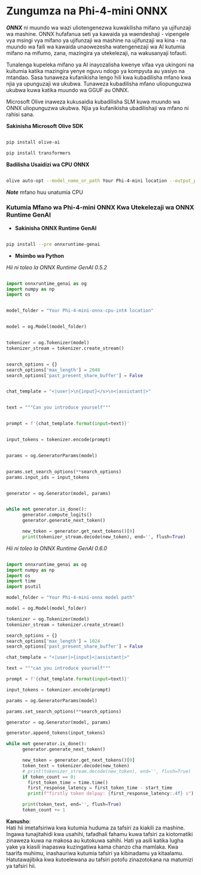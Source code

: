 # **Zungumza na Phi-4-mini ONNX**

***ONNX*** ni muundo wa wazi uliotengenezwa kuwakilisha mifano ya ujifunzaji wa mashine. ONNX hufafanua seti ya kawaida ya waendeshaji - vipengele vya msingi vya mifano ya ujifunzaji wa mashine na ujifunzaji wa kina - na muundo wa faili wa kawaida unaowezesha watengenezaji wa AI kutumia mifano na mifumo, zana, mazingira ya utekelezaji, na wakusanyaji tofauti.

Tunalenga kupeleka mifano ya AI inayozalisha kwenye vifaa vya ukingoni na kuitumia katika mazingira yenye nguvu ndogo ya kompyuta au yasiyo na mtandao. Sasa tunaweza kufanikisha lengo hili kwa kubadilisha mfano kwa njia ya upunguzaji wa ukubwa. Tunaweza kubadilisha mfano uliopunguzwa ukubwa kuwa katika muundo wa GGUF au ONNX.

Microsoft Olive inaweza kukusaidia kubadilisha SLM kuwa muundo wa ONNX uliopunguzwa ukubwa. Njia ya kufanikisha ubadilishaji wa mfano ni rahisi sana.

**Sakinisha Microsoft Olive SDK**

```bash

pip install olive-ai

pip install transformers

```

**Badilisha Usaidizi wa CPU ONNX**

```bash

olive auto-opt --model_name_or_path Your Phi-4-mini location --output_path Your onnx ouput location --device cpu --provider CPUExecutionProvider --precision int4 --use_model_builder --log_level 1

```

***Note*** mfano huu unatumia CPU

### **Kutumia Mfano wa Phi-4-mini ONNX Kwa Utekelezaji wa ONNX Runtime GenAI**

- **Sakinisha ONNX Runtime GenAI**

```bash

pip install --pre onnxruntime-genai

```

- **Msimbo wa Python**

*Hii ni toleo la ONNX Runtime GenAI 0.5.2*

```python

import onnxruntime_genai as og
import numpy as np
import os


model_folder = "Your Phi-4-mini-onnx-cpu-int4 location"


model = og.Model(model_folder)


tokenizer = og.Tokenizer(model)
tokenizer_stream = tokenizer.create_stream()


search_options = {}
search_options['max_length'] = 2048
search_options['past_present_share_buffer'] = False


chat_template = "<|user|>\n{input}</s>\n<|assistant|>"


text = """Can you introduce yourself"""


prompt = f'{chat_template.format(input=text)}'


input_tokens = tokenizer.encode(prompt)


params = og.GeneratorParams(model)


params.set_search_options(**search_options)
params.input_ids = input_tokens


generator = og.Generator(model, params)


while not generator.is_done():
      generator.compute_logits()
      generator.generate_next_token()

      new_token = generator.get_next_tokens()[0]
      print(tokenizer_stream.decode(new_token), end='', flush=True)

```

*Hii ni toleo la ONNX Runtime GenAI 0.6.0*

```python

import onnxruntime_genai as og
import numpy as np
import os
import time
import psutil

model_folder = "Your Phi-4-mini-onnx model path"

model = og.Model(model_folder)

tokenizer = og.Tokenizer(model)
tokenizer_stream = tokenizer.create_stream()

search_options = {}
search_options['max_length'] = 1024
search_options['past_present_share_buffer'] = False

chat_template = "<|user|>{input}<|assistant|>"

text = """can you introduce yourself"""

prompt = f'{chat_template.format(input=text)}'

input_tokens = tokenizer.encode(prompt)

params = og.GeneratorParams(model)

params.set_search_options(**search_options)

generator = og.Generator(model, params)

generator.append_tokens(input_tokens)

while not generator.is_done():
      generator.generate_next_token()

      new_token = generator.get_next_tokens()[0]
      token_text = tokenizer.decode(new_token)
      # print(tokenizer_stream.decode(new_token), end='', flush=True)
      if token_count == 0:
        first_token_time = time.time()
        first_response_latency = first_token_time - start_time
        print(f"firstly token delpay: {first_response_latency:.4f} s")

      print(token_text, end='', flush=True)
      token_count += 1

```

**Kanusho**:  
Hati hii imetafsiriwa kwa kutumia huduma za tafsiri za kiakili za mashine. Ingawa tunajitahidi kwa usahihi, tafadhali fahamu kuwa tafsiri za kiotomatiki zinaweza kuwa na makosa au kutokuwa sahihi. Hati ya asili katika lugha yake ya kiasili inapaswa kuzingatiwa kama chanzo cha mamlaka. Kwa taarifa muhimu, inashauriwa kutumia tafsiri ya kibinadamu ya kitaalamu. Hatutawajibika kwa kutoelewana au tafsiri potofu zinazotokana na matumizi ya tafsiri hii.
